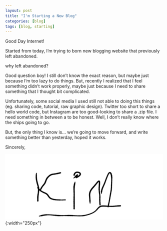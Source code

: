 ```yaml
---
layout: post
title: "I'm Starting a New Blog"
categories: [blog]
tags: [blog, starting]
---
```


Good Day Internet!

Started from today, I’m trying to born new blogging website that previously left abandoned.

why left abandoned?

Good question boy! I still don’t know the exact reason, but maybe just because I’m too lazy to do things. But, recently I realized that I feel something didn’t work properly, maybe just because I need to share something that I thought bit complicated. 

Unfortunately, some social media I used still not able to doing this things (eg. sharing code, tutorial, raw graphic design). Twitter too short to share a hello world code, but Instagram are too good-looking to share a .zip file. I need something in between a to be honest.
Well, I don’t really know where the ships going to go. 

But, the only thing I know is… we’re going to move forward, and write something better than yesterday, hoped it works.





Sincerely,

![](/assets/img/signature.png){:width="250px"}